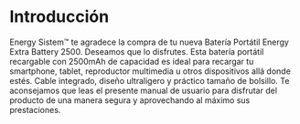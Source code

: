 # Introducción
Energy Sistem™ te agradece la compra de tu nueva Batería Portátil Energy Extra Battery 2500.
Deseamos que lo disfrutes. Esta batería portátil recargable con 2500mAh de capacidad es ideal
para recargar tu smartphone, tablet, reproductor multimedia u otros dispositivos allá donde
estés. Cable integrado, diseño ultraligero y práctico tamaño de bolsillo.
Te aconsejamos que leas el presente manual de usuario para disfrutar del producto de una
manera segura y aprovechando al máximo sus prestaciones.
